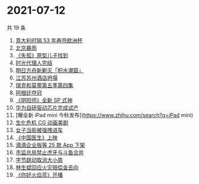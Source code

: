 # 2021-07-12

共 19 条

<!-- BEGIN ZHIHUSEARCH -->
<!-- 最后更新时间 Mon Jul 12 2021 23:11:57 GMT+0800 (China Standard Time) -->
1. [意大利时隔 53 年再夺欧洲杯](https://www.zhihu.com/search?q=欧洲杯)
1. [北京暴雨](https://www.zhihu.com/search?q=北京暴雨)
1. [《失孤》原型儿子找到](https://www.zhihu.com/search?q=失孤)
1. [时光代理人完结](https://www.zhihu.com/search?q=时光代理人)
1. [明日方舟新剿灭「积水潮窟」](https://www.zhihu.com/search?q=明日方舟)
1. [江苏苏州酒店坍塌](https://www.zhihu.com/search?q=酒店坍塌)
1. [瑞克和莫蒂第五季第四集](https://www.zhihu.com/search?q=瑞克和莫蒂)
1. [阿根廷夺冠](https://www.zhihu.com/search?q=阿根廷赢了)
1. [《阴阳师》全新 SP 式神](https://www.zhihu.com/search?q=阴阳师)
1. [华为自研驱动芯片完成试产](https://www.zhihu.com/search?q=华为自研芯片)
1. [曝全新 iPad mini 今秋发布](https://www.zhihu.com/search?q=iPad mini)
1. [生化危机 CG 动画美剧](https://www.zhihu.com/search?q=生化危机：无尽黑暗)
1. [女子当街被强拽进车](https://www.zhihu.com/search?q=女子被强拽进车)
1. [《中国医生》上映](https://www.zhihu.com/search?q=中国医生)
1. [滴滴企业版等 25 款 App 下架](https://www.zhihu.com/search?q=滴滴)
1. [市监总局禁止虎牙与斗鱼合并](https://www.zhihu.com/search?q=虎牙斗鱼合并)
1. [字节跳动取消大小周](https://www.zhihu.com/search?q=字节跳动)
1. [林生斌回应火灾赔偿金去向](https://www.zhihu.com/search?q=林生斌)
1. [《你好火焰蓝》开播](https://www.zhihu.com/search?q=你好火焰蓝)
<!-- END ZHIHUSEARCH -->
